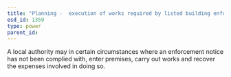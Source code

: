 ```yaml
---
title: "Planning -  execution of works required by listed building enforcement notice"
esd_id: 1359
type: power
parent_id:  
---
```


A local authority may in certain circumstances where an enforcement notice has not been complied with, enter premises, carry out works and recover the expenses involved in doing so.

